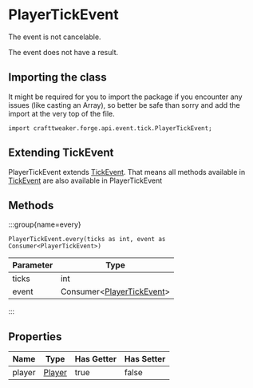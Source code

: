 # PlayerTickEvent

The event is not cancelable.

The event does not have a result.

## Importing the class

It might be required for you to import the package if you encounter any issues (like casting an Array), so better be safe than sorry and add the import at the very top of the file.
```zenscript
import crafttweaker.forge.api.event.tick.PlayerTickEvent;
```


## Extending TickEvent

PlayerTickEvent extends [TickEvent](/forge/api/event/tick/TickEvent). That means all methods available in [TickEvent](/forge/api/event/tick/TickEvent) are also available in PlayerTickEvent

## Methods

:::group{name=every}

```zenscript
PlayerTickEvent.every(ticks as int, event as Consumer<PlayerTickEvent>)
```

| Parameter |                                   Type                                   |
|-----------|--------------------------------------------------------------------------|
| ticks     | int                                                                      |
| event     | Consumer&lt;[PlayerTickEvent](/forge/api/event/tick/PlayerTickEvent)&gt; |


:::


## Properties

|  Name  |                       Type                       | Has Getter | Has Setter |
|--------|--------------------------------------------------|------------|------------|
| player | [Player](/vanilla/api/entity/type/player/Player) | true       | false      |

